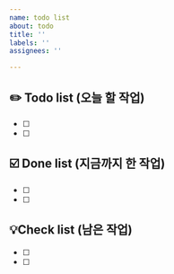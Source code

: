 ```yaml
---
name: todo list
about: todo
title: ''
labels: ''
assignees: ''

---
```


## ✏️ Todo list (오늘 할 작업)

- [ ]
- [ ]


## ☑️ Done list (지금까지 한 작업)

- [ ]
- [ ]


## 💡Check list (남은 작업)

- [ ]
- [ ]
